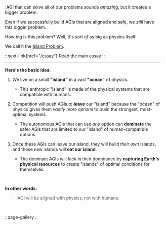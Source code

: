 :AGI that can solve all of our problems sounds *amazing*, but it creates a bigger problem.

Even if we successfully build AGIs that are aligned and safe, we *still* have this bigger problem.

How big is this problem? Well, it's *sort of* as big as physics itself.

We call it the [Island Problem](/essay).

::next-link{href="/essay"}
  Read the main essay
::

---

**Here's the basic idea:**

1. We live on a small **"island"** in a vast **"ocean"** of physics. 

    - This anthropic "island" is made of the physical systems that are compatible with humans.

2. Competition will push AGIs to **leave** our "island" because the "ocean" of physics gives them *vastly more options* to build the strongest, most-optimal systems. 

	- The autonomous AGIs that can use *any* option can **dominate** the safer AGIs that are limited to our "island" of human-compatible options.

3. Once these AGIs can leave our island, they will build *their own* islands, and these new islands will **eat our island**.

    - The dominant AGIs will *lock in* their dominance by **capturing Earth's physical resources** to create "islands" of optimal conditions for themselves.


&nbsp;


**In other words:**

> AGI will be aligned with physics, not with humans.


&nbsp;


::page-gallery
::


